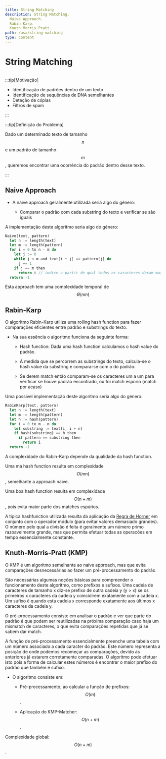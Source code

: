 ```yaml
---
title: String Matching
description: String Matching.
  Naive Approach.
  Rabin Karp.
  Knuth Morris Pratt.
path: /asa/string-matching
type: content
---
```


# String Matching

```toc

```

:::tip[Motivação]

- Identificação de padrões dentro de um texto
- Identificação de sequências de DNA semelhantes
- Deteção de cópias
- Filtros de spam

:::

:::tip[Definição do Problema]

Dado um determinado texto de tamanho $$n$$ e um padrão de tamanho $$m$$, queremos encontrar uma ocorrência do padrão dentro desse texto.

:::

## Naive Approach

- A naive approach geralmente utilizada seria algo do género:

  - Comparar o padrão com cada substring do texto e verificar se são iguais

A implementação deste algoritmo seria algo do género:

```rust
Naive(text, pattern)
  let n := length(text)
  let m := length(pattern)
  for i = 0 to n - m do
    let j := 0
    while j < m and text[i + j] == pattern[j] do
      j += 1
    if j == m then
      return i // indice a partir de qual todos os caracteres deram match
  return -1
```

Esta approach tem uma complexidade temporal de $$\Theta(nm)$$

## Rabin-Karp

O algoritmo Rabin-Karp utiliza uma rolling hash function para fazer comparações eficientes entre padrão e substrings do texto.

- Na sua essência o algoritmo funciona da seguinte forma:

  - Hash function: Dada uma hash function calculamos o hash value do padrão.

  - À medida que se percorrem as substrings do texto, calcula-se o hash value da substring e compara-se com o do padrão.

  - Se derem match então comparam-se os caracteres um a um para verificar se houve padrão encontrado, ou foi match espúrio (match por acaso)

Uma possivel implementação deste algoritmo seria algo do género:

```rust
RabinKarp(text, pattern)
  let n := length(text)
  let m := length(pattern)
  let h := hash(pattern)
  for i = 0 to m - n do
    let substring := text[i, i + n]
    if hash(substring) == h then
      if pattern == substring then
        return i
  return -1
```

A complexidade do Rabin-Karp depende da qualidade da hash function.

Uma má hash function resulta em complexidade $$O(nm)$$, semelhante a approach naive.

Uma boa hash function resulta em complexidade $$O(n + m)$$, pois evita maior parte dos matches espúrios.

A tipica hashfunction utilizada resulta da aplicação da [Regra de Horner](https://en.wikipedia.org/wiki/Horner%27s_method) em conjunto com o operador módulo (para evitar valores demasiado grandes). O número pelo qual a divisão é feita é geralmente um número primo razoavelmente grande, mas que permita efetuar todas as operacões em tempo essencialmente constante.

## Knuth-Morris-Pratt (KMP)

O KMP é um algoritmo semelhante ao naive approach, mas que evita comparações desnecessárias ao fazer um pré-processamento do padrão.

São necessárias algumas noções básicas para compreender o funcionamento deste algoritmo, como prefixos e sufixos.
Uma cadeia de caracteres de tamanho x diz-se prefixo de outra cadeia y (y > x) se os primeiros x caracteres da cadeia y coincidirem exatamente com a cadeia x.
Um sufixo é quando esta cadeia x corresponde exatamente aos últimos x caracteres da cadeia y.


O pré-processamento consiste em analisar o padrão e ver que parte do padrão é que podem ser reutilizadas na próxima comparação caso haja um mismatch de caracteres, o que evita comparações repetidas que já se sabem dar match.

A função de pré-processamento essencialmente preenche uma tabela com um número associado a cada caracter do padrão. Este número representa a posição de onde podemos recomeçar as comparações, devido às anteriores já estarem corretamente comparadas.
O algoritmo pode efetuar isto pois a forma de calcular estes números é encontrar o maior prefixo do padrão que também é sufixo.

- O algoritmo consiste em:

  - Pré-processamento, ao calcular a função de prefixos: $$O(m)$$.

  - Aplicação do KMP-Matcher: $$O(n + m)$$.

Complexidade global: $$O(n + m)$$.
